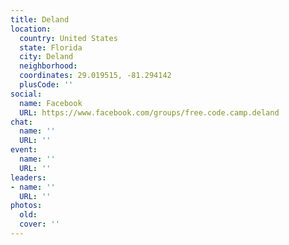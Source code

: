 ```yaml
---
title: Deland
location:
  country: United States
  state: Florida
  city: Deland
  neighborhood: 
  coordinates: 29.019515, -81.294142
  plusCode: ''
social:
  name: Facebook
  URL: https://www.facebook.com/groups/free.code.camp.deland
chat:
  name: ''
  URL: ''
event:
  name: ''
  URL: ''
leaders:
- name: ''
  URL: ''
photos:
  old: 
  cover: ''
---
```

